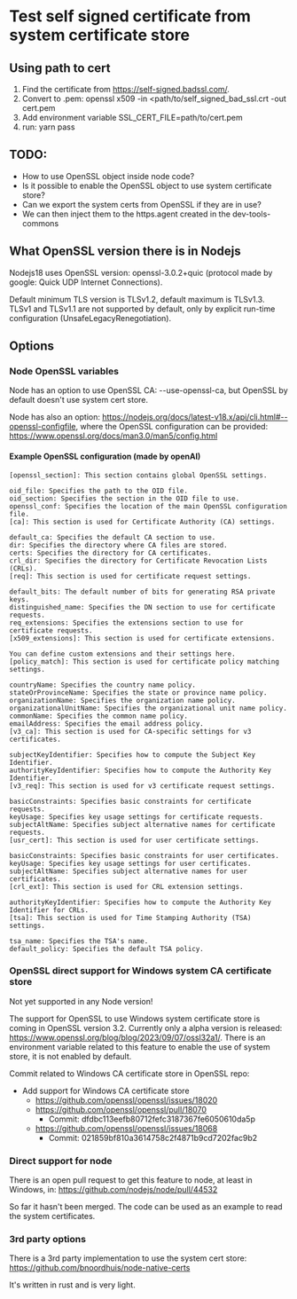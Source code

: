 # Test self signed certificate from system certificate store

## Using path to cert
1. Find the certificate from https://self-signed.badssl.com/.
2. Convert to .pem: openssl x509 -in <path/to/self_signed_bad_ssl.crt -out cert.pem
3. Add environment variable SSL_CERT_FILE=path/to/cert.pem
4. run: yarn pass

## TODO:
* How to use OpenSSL object inside node code?
* Is it possible to enable the OpenSSL object to use system certificate store?
* Can we export the system certs from OpenSSL if they are in use?
* We can then inject them to the https.agent created in the dev-tools-commons

## What OpenSSL version there is in Nodejs
Nodejs18 uses OpenSSL version: openssl-3.0.2+quic (protocol made by google: Quick UDP Internet Connections).

Default minimum TLS version is TLSv1.2, default maximum is TLSv1.3. TLSv1 and TLSv1.1 are not supported by default, only by explicit run-time configuration (UnsafeLegacyRenegotiation).

## Options

### Node OpenSSL variables
Node has an option to use OpenSSL CA: --use-openssl-ca, but OpenSSL by default doesn't use system cert store.

Node has also an option: https://nodejs.org/docs/latest-v18.x/api/cli.html#--openssl-configfile, where the OpenSSL configuration can be provided: https://www.openssl.org/docs/man3.0/man5/config.html

#### Example OpenSSL configuration (made by openAI)
```
[openssl_section]: This section contains global OpenSSL settings.

oid_file: Specifies the path to the OID file.
oid_section: Specifies the section in the OID file to use.
openssl_conf: Specifies the location of the main OpenSSL configuration file.
[ca]: This section is used for Certificate Authority (CA) settings.

default_ca: Specifies the default CA section to use.
dir: Specifies the directory where CA files are stored.
certs: Specifies the directory for CA certificates.
crl_dir: Specifies the directory for Certificate Revocation Lists (CRLs).
[req]: This section is used for certificate request settings.

default_bits: The default number of bits for generating RSA private keys.
distinguished_name: Specifies the DN section to use for certificate requests.
req_extensions: Specifies the extensions section to use for certificate requests.
[x509_extensions]: This section is used for certificate extensions.

You can define custom extensions and their settings here.
[policy_match]: This section is used for certificate policy matching settings.

countryName: Specifies the country name policy.
stateOrProvinceName: Specifies the state or province name policy.
organizationName: Specifies the organization name policy.
organizationalUnitName: Specifies the organizational unit name policy.
commonName: Specifies the common name policy.
emailAddress: Specifies the email address policy.
[v3_ca]: This section is used for CA-specific settings for v3 certificates.

subjectKeyIdentifier: Specifies how to compute the Subject Key Identifier.
authorityKeyIdentifier: Specifies how to compute the Authority Key Identifier.
[v3_req]: This section is used for v3 certificate request settings.

basicConstraints: Specifies basic constraints for certificate requests.
keyUsage: Specifies key usage settings for certificate requests.
subjectAltName: Specifies subject alternative names for certificate requests.
[usr_cert]: This section is used for user certificate settings.

basicConstraints: Specifies basic constraints for user certificates.
keyUsage: Specifies key usage settings for user certificates.
subjectAltName: Specifies subject alternative names for user certificates.
[crl_ext]: This section is used for CRL extension settings.

authorityKeyIdentifier: Specifies how to compute the Authority Key Identifier for CRLs.
[tsa]: This section is used for Time Stamping Authority (TSA) settings.

tsa_name: Specifies the TSA's name.
default_policy: Specifies the default TSA policy.
```

### OpenSSL direct support for Windows system CA certificate store
Not yet supported in any Node version!

The support for OpenSSL to use Windows system certificate store is coming in OpenSSL version 3.2. Currently only a alpha version is released: https://www.openssl.org/blog/blog/2023/09/07/ossl32a1/. There is an environment variable related to this feature to enable the use of system store, it is not enabled by default.

Commit related to Windows CA certificate store in OpenSSL repo:
* Add support for Windows CA certificate store
  * https://github.com/openssl/openssl/issues/18020
  * https://github.com/openssl/openssl/pull/18070
    * Commit: dfdbc113eefb80712fefc3187367fe6050610da5p
  * https://github.com/openssl/openssl/issues/18068
    * Commit: 021859bf810a3614758c2f4871b9cd7202fac9b2

### Direct support for node
There is an open pull request to get this feature to node, at least in Windows, in: https://github.com/nodejs/node/pull/44532

So far it hasn't been merged. The code can be used as an example to read the system certificates.

### 3rd party options
There is a 3rd party implementation to use the system cert store: https://github.com/bnoordhuis/node-native-certs

It's written in rust and is very light.
